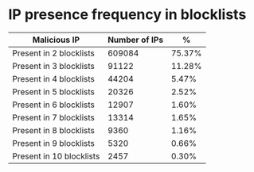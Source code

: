 # IP presence frequency in blocklists
| Malicious IP | Number of IPs | % |
|----|----|----|
| Present in 2 blocklists | 609084 | 75.37% |
| Present in 3 blocklists | 91122 | 11.28% |
| Present in 4 blocklists | 44204 | 5.47% |
| Present in 5 blocklists | 20326 | 2.52% |
| Present in 6 blocklists | 12907 | 1.60% |
| Present in 7 blocklists | 13314 | 1.65% |
| Present in 8 blocklists | 9360 | 1.16% |
| Present in 9 blocklists | 5320 | 0.66% |
| Present in 10 blocklists | 2457 | 0.30% |
